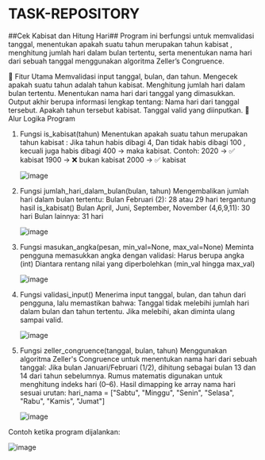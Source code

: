 # TASK-REPOSITORY

##Cek Kabisat dan Hitung Hari##
Program ini berfungsi untuk memvalidasi tanggal, menentukan apakah suatu tahun merupakan tahun kabisat , menghitung jumlah hari dalam bulan tertentu, serta menentukan nama hari dari sebuah tanggal menggunakan algoritma Zeller’s Congruence.

🔧 Fitur Utama
    Memvalidasi input tanggal, bulan, dan tahun.
    Mengecek apakah suatu tahun adalah tahun kabisat.
    Menghitung jumlah hari dalam bulan tertentu.
    Menentukan nama hari dari tanggal yang dimasukkan.
    Output akhir berupa informasi lengkap tentang:
        Nama hari dari tanggal tersebut.
        Apakah tahun tersebut kabisat.
        Tanggal valid yang diinputkan.
🧠 Alur Logika Program
1. Fungsi is_kabisat(tahun)
    Menentukan apakah suatu tahun merupakan tahun kabisat :
        Jika tahun habis dibagi 4,
        Dan tidak habis dibagi 100 , kecuali juga habis dibagi 400 → maka kabisat.
        Contoh:
            2020 → ✅ kabisat
            1900 → ❌ bukan kabisat
            2000 → ✅ kabisat
   
   ![image](https://github.com/user-attachments/assets/3630288e-4673-468d-9d91-7e68b7b67845)

   
2. Fungsi jumlah_hari_dalam_bulan(bulan, tahun)
Mengembalikan jumlah hari dalam bulan tertentu:
   Bulan Februari (2): 28 atau 29 hari tergantung hasil is_kabisat()
    Bulan April, Juni, September, November (4,6,9,11): 30 hari
    Bulan lainnya: 31 hari
   
   ![image](https://github.com/user-attachments/assets/527a324e-4968-4327-91ef-d8f1b94ee391)

3. Fungsi masukan_angka(pesan, min_val=None, max_val=None)
Meminta pengguna memasukkan angka dengan validasi:
    Harus berupa angka (int)
    Diantara rentang nilai yang diperbolehkan (min_val hingga max_val)
   
   ![image](https://github.com/user-attachments/assets/4ef1cc3e-a679-46ba-a0bf-5f2f06e0c211)

4. Fungsi validasi_input()
Menerima input tanggal, bulan, dan tahun dari pengguna, lalu memastikan bahwa:
    Tanggal tidak melebihi jumlah hari dalam bulan dan tahun tertentu.
    Jika melebihi, akan diminta ulang sampai valid.
   
   ![image](https://github.com/user-attachments/assets/39db860e-ad1b-42fd-b1e4-0a93969e7bac)

5. Fungsi zeller_congruence(tanggal, bulan, tahun)
Menggunakan algoritma Zeller's Congruence untuk menentukan nama hari dari sebuah tanggal:
    Jika bulan Januari/Februari (1/2), dihitung sebagai bulan 13 dan 14 dari tahun sebelumnya.
    Rumus matematis digunakan untuk menghitung indeks hari (0–6).
    Hasil dimapping ke array nama hari sesuai urutan:
        hari_nama = ["Sabtu", "Minggu", "Senin", "Selasa", "Rabu", "Kamis", "Jumat"]
   
   ![image](https://github.com/user-attachments/assets/cd80cf04-29e5-40c8-80a7-972614ff40b9)

Contoh ketika program dijalankan:

![image](https://github.com/user-attachments/assets/512b6201-23ab-4296-b1e7-8d18322319c2)

